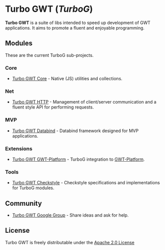 Turbo GWT (*TurboG*)
==

**Turbo GWT** is a suite of libs intended to speed up development of GWT applications. It aims to promote a fluent and enjoyable programming.


## Modules

These are the current TurboG sub-projects.

### Core
* [Turbo GWT Core](https://github.com/growbit/turbogwt-core) - Native (JS) utilities and collections.

### Net
* [Turbo GWT HTTP](https://github.com/growbit/turbogwt-http) - Management of client/server communication and a fluent style API for performing requests.

### MVP
* [Turbo GWT Databind](https://github.com/growbit/turbogwt-databind) - Databind framework designed for MVP applications.

### Extensions
* [Turbo GWT GWT-Platform](https://github.com/growbit/turbogwt-gwtp) - TurboG integration to [GWT-Platform](https://github.com/ArcBees/GWTP).
 
### Tools
* [Turbo GWT Checkstyle](https://github.com/growbit/turbogwt-checkstyle) - Checkstyle specifications and implementations for TurboG modules.
 
## Community
* [Turbo GWT Google Group](http://groups.google.com/d/forum/turbogwt) - Share ideas and ask for help.

## License
Turbo GWT is freely distributable under the [Apache 2.0 License](http://www.apache.org/licenses/LICENSE-2.0.html)
